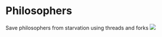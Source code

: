 # Philosophers
Save philosophers from starvation using threads and forks
![](https://upload.wikimedia.org/wikipedia/commons/7/7b/An_illustration_of_the_dining_philosophers_problem.png)
